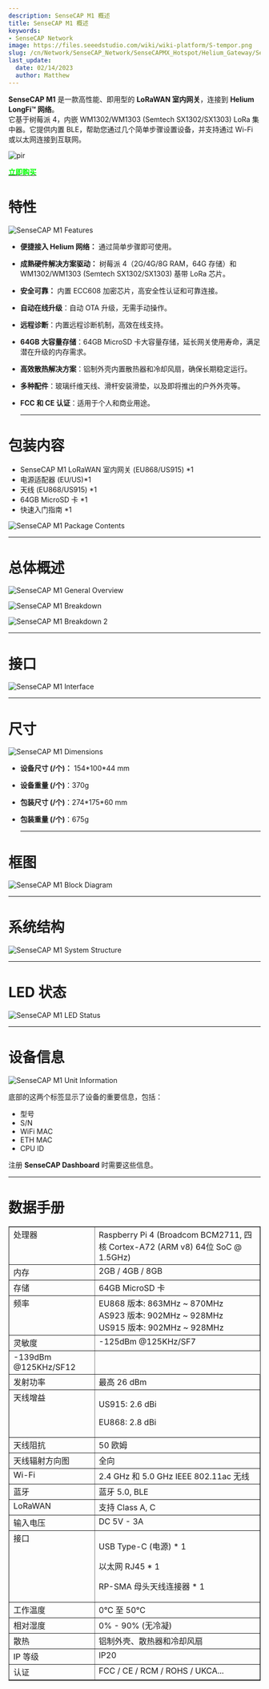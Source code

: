 ```yaml
---
description: SenseCAP M1 概述
title: SenseCAP M1 概述
keywords:
- SenseCAP Network
image: https://files.seeedstudio.com/wiki/wiki-platform/S-tempor.png
slug: /cn/Network/SenseCAP_Network/SenseCAPMX_Hotspot/Helium_Gateway/SenseCAP_M1/SenseCAP_M1_Overview
last_update:
  date: 02/14/2023
  author: Matthew
---
```



**SenseCAP M1** 是一款高性能、即用型的 **LoRaWAN 室内网关**，连接到 **Helium LongFi™ 网络**。  
它基于树莓派 4，内嵌 WM1302/WM1303 (Semtech SX1302/SX1303) LoRa 集中器。它提供内置 BLE，帮助您通过几个简单步骤设置设备，并支持通过 Wi-Fi 或以太网连接到互联网。

<p style={{textAlign: 'center'}}><img src="https://www.sensecapmx.com/wp-content/uploads/2022/06/sensecapm1.webp" alt="pir" width={600} height="auto" /></p>

<div class="get_one_now_container" style={{textAlign: 'center'}}>
    <a class="get_one_now_item" href="https://www.seeedstudio.com/SenseCAP-M1-LoRaWAN-Indoor-Gateway-EU868-p-5022.html" target="_blank">
            <strong><span><font color={'FFFFFF'} size={"4"}> 立即购买 </font></span></strong>
    </a>
</div>

**特性**
============

![SenseCAP M1 Features](https://www.sensecapmx.com/wp-content/uploads/2022/06/features.jpg)

- **便捷接入 Helium 网络：** 通过简单步骤即可使用。
- **成熟硬件解决方案驱动：** 树莓派 4（2G/4G/8G RAM，64G 存储）和 WM1302/WM1303 (Semtech SX1302/SX1303) 基带 LoRa 芯片。
- **安全可靠：** 内置 ECC608 加密芯片，高安全性认证和可靠连接。
- **自动在线升级**：自动 OTA 升级，无需手动操作。
- **远程诊断**：内置远程诊断机制，高效在线支持。
- **64GB 大容量存储**：64GB MicroSD 卡大容量存储，延长网关使用寿命，满足潜在升级的内存需求。
- **高效散热解决方案**：铝制外壳内置散热器和冷却风扇，确保长期稳定运行。
- **多种配件**：玻璃纤维天线、滑杆安装滑垫，以及即将推出的户外外壳等。
- **FCC 和 CE 认证**：适用于个人和商业用途。  

    * * *

**包装内容**
====================

- SenseCAP M1 LoRaWAN 室内网关 (EU868/US915) \*1
- 电源适配器 (EU/US)\*1
- 天线 (EU868/US915) \*1
- 64GB MicroSD 卡 \*1
- 快速入门指南 \*1

![SenseCAP M1 Package Contents](https://www.sensecapmx.com/wp-content/uploads/2022/06/package-contents.png)

* * *

**总体概述**
====================

![SenseCAP M1 General Overview](https://www.sensecapmx.com/wp-content/uploads/2022/06/overview-1.webp)

![SenseCAP M1 Breakdown](https://www.sensecapmx.com/wp-content/uploads/2022/06/overview-2.webp)

![SenseCAP M1 Breakdown 2](https://www.sensecapmx.com/wp-content/uploads/2022/06/overview-3.webp)

* * *

**接口**
=============

![SenseCAP M1 Interface](https://www.sensecapmx.com/wp-content/uploads/2022/06/interface-1.webp)

* * *

**尺寸**
==============

![SenseCAP M1 Dimensions](https://www.sensecapmx.com/wp-content/uploads/2022/06/dimensions-1.webp)

- **设备尺寸 (/个)：** 154\*100\*44 mm
- **设备重量 (/个)**：370g
- **包装尺寸 (/个)**：274\*175\*60 mm
- **包装重量 (/个)**：675g  

    * * *

**框图**
=================

![SenseCAP M1 Block Diagram](https://www.sensecapmx.com/wp-content/uploads/2022/06/block-diagram.webp)

* * *

**系统结构**
====================

![SenseCAP M1 System Structure](https://www.sensecapmx.com/wp-content/uploads/2022/06/system-structure.webp)

* * *

**LED 状态**
==============

![SenseCAP M1 LED Status](https://www.sensecapmx.com/wp-content/uploads/2022/06/LED-status.webp)

* * *

**设备信息**
====================

![SenseCAP M1 Unit Information](https://www.sensecapmx.com/wp-content/uploads/2022/06/unit-info.webp)

底部的这两个标签显示了设备的重要信息，包括：

- 型号
- S/N
- WiFi MAC
- ETH MAC
- CPU ID

注册 **SenseCAP Dashboard** 时需要这些信息。

* * *

**数据手册**
=============

<table style={{width: '45.6785%'}} border={0} cellSpacing={0} cellPadding={0}><tbody><tr><td style={{width: '28.2523%'}} valign="top">处理器</td><td style={{width: '71.4849%'}} valign="top">Raspberry Pi 4 (Broadcom BCM2711, 四核 Cortex-A72 (ARM v8) 64位 SoC @ 1.5GHz)</td></tr><tr><td style={{width: '28.2523%'}} valign="top">内存</td><td style={{width: '71.4849%'}} valign="top">2GB / 4GB / 8GB</td></tr><tr><td style={{width: '28.2523%'}} valign="top">存储</td><td style={{width: '71.4849%'}} valign="top">64GB MicroSD 卡</td></tr><tr><td style={{width: '28.2523%'}} valign="top">频率</td><td style={{width: '71.4849%'}} valign="top">EU868 版本: 863MHz ~ 870MHz<br />AS923 版本: 902MHz ~ 928MHz<br />US915 版本: 902MHz ~ 928MHz</td></tr><tr><td style={{width: '28.2523%'}} rowSpan={2} valign="top">灵敏度</td><td style={{width: '71.4849%'}} valign="top">-125dBm @125KHz/SF7</td></tr><tr><td style={{width: '71.4849%'}} valign="top">-139dBm @125KHz/SF12</td></tr><tr><td style={{width: '28.2523%'}} valign="top">发射功率</td><td style={{width: '71.4849%'}} valign="top">最高 26 dBm</td></tr><tr><td style={{width: '28.2523%'}} valign="top">天线增益</td><td style={{width: '71.4849%'}} valign="top"><p>US915: 2.6 dBi</p><p>EU868: 2.8 dBi</p></td></tr><tr><td style={{width: '28.2523%'}} valign="top">天线阻抗</td><td style={{width: '71.4849%'}} valign="top">50 欧姆</td></tr><tr><td style={{width: '28.2523%'}} valign="top">天线辐射方向图</td><td style={{width: '71.4849%'}} valign="top">全向</td></tr><tr><td style={{width: '28.2523%'}} valign="top">Wi-Fi</td><td style={{width: '71.4849%'}} valign="top">2.4 GHz 和 5.0 GHz IEEE 802.11ac 无线</td></tr><tr><td style={{width: '28.2523%'}} valign="top">蓝牙</td><td style={{width: '71.4849%'}} valign="top">蓝牙 5.0, BLE</td></tr><tr><td style={{width: '28.2523%'}} valign="top">LoRaWAN</td><td style={{width: '71.4849%'}} valign="top">支持 Class A, C</td></tr><tr><td style={{width: '28.2523%'}} valign="top">输入电压</td><td style={{width: '71.4849%'}} valign="top">DC 5V - 3A</td></tr><tr><td style={{width: '28.2523%'}} valign="top">接口</td><td style={{width: '71.4849%'}} valign="top"><p>USB Type-C (电源) * 1</p><p>以太网 RJ45 * 1</p><p>RP-SMA 母头天线连接器 * 1</p></td></tr><tr><td style={{width: '28.2523%'}} valign="top">工作温度</td><td style={{width: '71.4849%'}} valign="top">0°C 至 50°C</td></tr><tr><td style={{width: '28.2523%'}} valign="top">相对湿度</td><td style={{width: '71.4849%'}} valign="top">0% - 90% (无冷凝)</td></tr><tr><td style={{width: '28.2523%'}} valign="top">散热</td><td style={{width: '71.4849%'}} valign="top">铝制外壳、散热器和冷却风扇</td></tr><tr><td style={{width: '28.2523%'}} valign="top">IP 等级</td><td style={{width: '71.4849%'}} valign="top">IP20</td></tr><tr><td style={{width: '28.2523%'}} valign="top">认证</td><td style={{width: '71.4849%'}} valign="top">FCC / CE / RCM / ROHS / UKCA...</td></tr></tbody></table>
